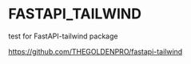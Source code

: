 # FASTAPI_TAILWIND
test for FastAPI-tailwind package

https://github.com/THEGOLDENPRO/fastapi-tailwind
